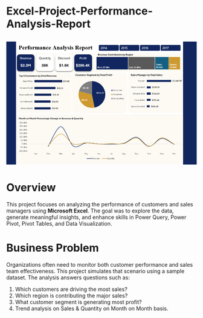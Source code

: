 # Excel-Project-Performance-Analysis-Report
![(https://github.com/Pelumi-Analyst/Excel-Project-Performance-Analysis-Report/blob/2f6f0a1c6d1136568ec8855b23d9203a376be005/Excel%20Project.png)](https://github.com/Pelumi-Analyst/Excel-Project-Performance-Analysis-Report/blob/2f6f0a1c6d1136568ec8855b23d9203a376be005/Excel%20Project.png)
---
# Overview
This project focuses on analyzing the performance of customers and sales managers using **Microsoft Excel**. The goal was to explore the data, generate meaningful insights, and enhance skills in Power Query, Power Pivot, Pivot Tables, and Data Visualization.

# Business Problem
Organizations often need to monitor both customer performance and sales team effectiveness. This project simulates that scenario using a sample dataset. The analysis answers questions such as:
1. Which customers are driving the most sales?
2. Which region is contributing the major sales?
3. What customer segment is generating most profit?
4. Trend analysis on Sales & Quantity on Month on Month basis.
